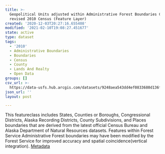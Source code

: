 ```yaml
---
title: >-
  Geopolitical Units adjusted within Administrative Forest Boundaries County FS
  revised 2010 Census (Feature Layer)
created: '2020-12-03T20:27:16.655408'
modified: '2021-02-10T19:08:27.451677'
state: active
type: dataset
tags:
  - '2010'
  - Administrative Boundaries
  - Boundaries
  - Census
  - County
  - Lands And Realty
  - Open Data
groups: []
csv_url: >-
  https://data-usfs.hub.arcgis.com/datasets/9248aea543dd4ef0833680d136fe8496_1.csv?outSR=%7B%22latestWkid%22%3A4269%2C%22wkid%22%3A4269%7D
json_url: ''
layout: post

---
```

This featureclass includes States, Counties or Boroughs, Congressional Districts, Alaska Recording Districts, County Subdivisions, and Places boundaries that are derived from the latest official Census Bureau and Alaska Department of Natural Resources datasets. Features within Forest Service Administrative Forest boundaries may have been modified by the Forest Service for improved accuracy and spatial coincidence(vertical integration). <a href='https://data.fs.usda.gov/geodata/edw/edw_resources/meta/S_USA.ALPGeopoliticalUnit.xml' target='_blank'>Metadata</a>
